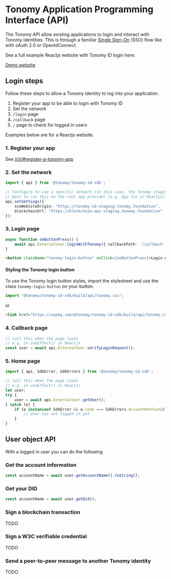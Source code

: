 # Tonomy Application Programming Interface (API)

The Tonomy API allow existing applications to login and interact with Tonomy identities. This is through a familiar [Single Sign-On](https://en.wikipedia.org/wiki/Single_sign-on) (SSO) flow like with oAuth 2.0 or OpenIdConnect.

See a full example Reactjs website with Tonomy ID login here:

<a href="https://demo.staging.tonomy.foundation" target="_blank">Demo website</a>

## Login steps

Follow these steps to allow a Tonomy identity to log into your application.

1. Register your app to be able to login with Tonomy ID
2. Set the network
3. `/login` page
4. `/callback` page
5. `/` page to check for logged in users

Examples below are for a Reactjs website.

### 1. Register your app

See [/cli/#register-a-tonomy-app](/cli/#register-a-tonomy-app)

### 2. Set the network

```typescript
import { api } from '@tonomy/tonomy-id-sdk';

// Configure to use a specific network (in this case, the Tonomy staging network)
// Best to run this on the root app provider (e.g. App.tsx in Reactjs)
api.setSettings({
    ssoWebsiteOrigin: "https://tonomy-id-staging.tonomy.foundation",
    blockchainUrl: "https://blockchain-api-staging.tonomy.foundation"
});
```

### 3. Login page

```typescript
async function onButtonPress() {
    await api.ExternalUser.loginWithTonomy({ callbackPath: '/callback' });
}
```

```html
<button className="tonomy-login-button" onClick={onButtonPress}>Login with Tonomy ID</button>
```

#### Styling the Tonomy login button

To use the Tonomy login button styles, import the stylesheet and use the class `tonomy-login-button` on your button.

```typescript
import "@tonomy/tonomy-id-sdk/build/api/tonomy.css";
```

or

```html
<link href="https://unpkg.com/@tonomy/tonomy-id-sdk/build/api/tonomy.css" />
```

### 4. Callback page

```typescript
// call this when the page loads
// e.g. in useEffect() in Reactjs
const user = await api.ExternalUser.verifyLoginRequest();
```

### 5. Home page

```typescript
import { api, SdkError, SdkErrors } from '@tonomy/tonomy-id-sdk';

// call this when the page loads
// e.g. in useEffect() in Reactjs
let user;
try {
    user = await api.ExternalUser.getUser();
} catch (e) {
    if (e instanceof SdkError && e.code === SdkErrors.AccountNotFound) {
        // User has not logged in yet
    }
}
```

## User object API

With a logged in user you can do the following

### Get the account information

```typescript
const accountName = await user.getAccountName().toString();
```

### Get your DID

```typescript
const accountName = await user.getDid();
```

### Sign a blockchain transaction

TODO

### Sign a W3C verifiable credential

TODO

### Send a peer-to-peer message to another Tonomy identity

TODO
